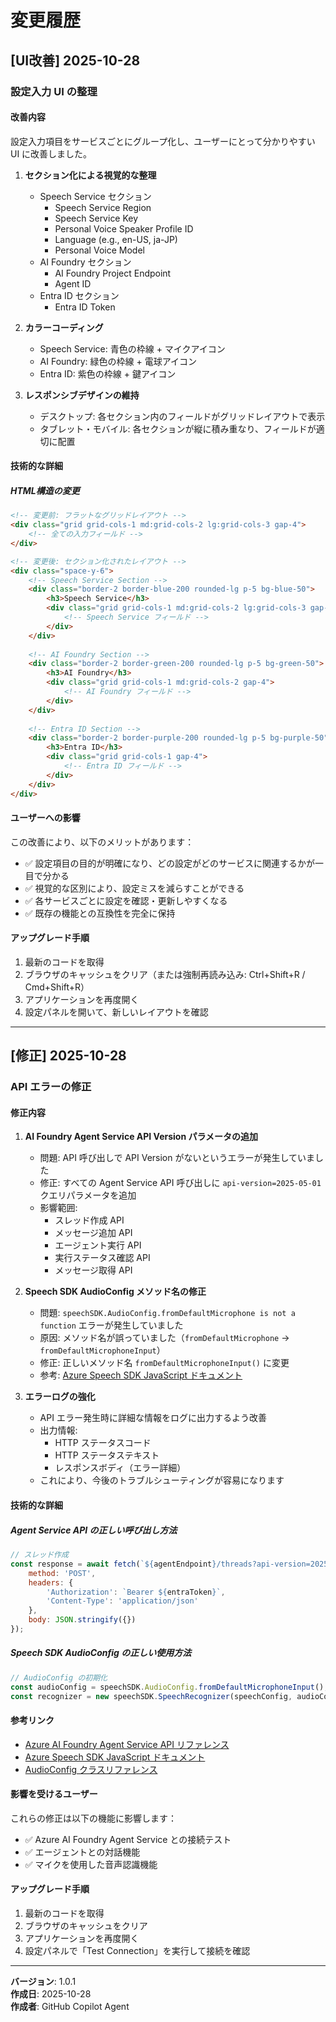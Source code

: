 # 変更履歴

## [UI改善] 2025-10-28

### 設定入力 UI の整理

#### 改善内容

設定入力項目をサービスごとにグループ化し、ユーザーにとって分かりやすい UI に改善しました。

1. **セクション化による視覚的な整理**
   - Speech Service セクション
     - Speech Service Region
     - Speech Service Key
     - Personal Voice Speaker Profile ID
     - Language (e.g., en-US, ja-JP)
     - Personal Voice Model
   - AI Foundry セクション
     - AI Foundry Project Endpoint
     - Agent ID
   - Entra ID セクション
     - Entra ID Token

2. **カラーコーディング**
   - Speech Service: 青色の枠線 + マイクアイコン
   - AI Foundry: 緑色の枠線 + 電球アイコン
   - Entra ID: 紫色の枠線 + 鍵アイコン

3. **レスポンシブデザインの維持**
   - デスクトップ: 各セクション内のフィールドがグリッドレイアウトで表示
   - タブレット・モバイル: 各セクションが縦に積み重なり、フィールドが適切に配置

#### 技術的な詳細

##### HTML構造の変更

```html
<!-- 変更前: フラットなグリッドレイアウト -->
<div class="grid grid-cols-1 md:grid-cols-2 lg:grid-cols-3 gap-4">
    <!-- 全ての入力フィールド -->
</div>

<!-- 変更後: セクション化されたレイアウト -->
<div class="space-y-6">
    <!-- Speech Service Section -->
    <div class="border-2 border-blue-200 rounded-lg p-5 bg-blue-50">
        <h3>Speech Service</h3>
        <div class="grid grid-cols-1 md:grid-cols-2 lg:grid-cols-3 gap-4">
            <!-- Speech Service フィールド -->
        </div>
    </div>
    
    <!-- AI Foundry Section -->
    <div class="border-2 border-green-200 rounded-lg p-5 bg-green-50">
        <h3>AI Foundry</h3>
        <div class="grid grid-cols-1 md:grid-cols-2 gap-4">
            <!-- AI Foundry フィールド -->
        </div>
    </div>
    
    <!-- Entra ID Section -->
    <div class="border-2 border-purple-200 rounded-lg p-5 bg-purple-50">
        <h3>Entra ID</h3>
        <div class="grid grid-cols-1 gap-4">
            <!-- Entra ID フィールド -->
        </div>
    </div>
</div>
```

#### ユーザーへの影響

この改善により、以下のメリットがあります：
- ✅ 設定項目の目的が明確になり、どの設定がどのサービスに関連するかが一目で分かる
- ✅ 視覚的な区別により、設定ミスを減らすことができる
- ✅ 各サービスごとに設定を確認・更新しやすくなる
- ✅ 既存の機能との互換性を完全に保持

#### アップグレード手順

1. 最新のコードを取得
2. ブラウザのキャッシュをクリア（または強制再読み込み: Ctrl+Shift+R / Cmd+Shift+R）
3. アプリケーションを再度開く
4. 設定パネルを開いて、新しいレイアウトを確認

---

## [修正] 2025-10-28

### API エラーの修正

#### 修正内容

1. **AI Foundry Agent Service API Version パラメータの追加**
   - 問題: API 呼び出しで API Version がないというエラーが発生していました
   - 修正: すべての Agent Service API 呼び出しに `api-version=2025-05-01` クエリパラメータを追加
   - 影響範囲:
     - スレッド作成 API
     - メッセージ追加 API
     - エージェント実行 API
     - 実行ステータス確認 API
     - メッセージ取得 API

2. **Speech SDK AudioConfig メソッド名の修正**
   - 問題: `speechSDK.AudioConfig.fromDefaultMicrophone is not a function` エラーが発生していました
   - 原因: メソッド名が誤っていました（`fromDefaultMicrophone` → `fromDefaultMicrophoneInput`）
   - 修正: 正しいメソッド名 `fromDefaultMicrophoneInput()` に変更
   - 参考: [Azure Speech SDK JavaScript ドキュメント](https://learn.microsoft.com/en-us/javascript/api/microsoft-cognitiveservices-speech-sdk/audioconfig)

3. **エラーログの強化**
   - API エラー発生時に詳細な情報をログに出力するよう改善
   - 出力情報:
     - HTTP ステータスコード
     - HTTP ステータステキスト
     - レスポンスボディ（エラー詳細）
   - これにより、今後のトラブルシューティングが容易になります

#### 技術的な詳細

##### Agent Service API の正しい呼び出し方法

```javascript
// スレッド作成
const response = await fetch(`${agentEndpoint}/threads?api-version=2025-05-01`, {
    method: 'POST',
    headers: {
        'Authorization': `Bearer ${entraToken}`,
        'Content-Type': 'application/json'
    },
    body: JSON.stringify({})
});
```

##### Speech SDK AudioConfig の正しい使用方法

```javascript
// AudioConfig の初期化
const audioConfig = speechSDK.AudioConfig.fromDefaultMicrophoneInput();
const recognizer = new speechSDK.SpeechRecognizer(speechConfig, audioConfig);
```

#### 参考リンク

- [Azure AI Foundry Agent Service API リファレンス](https://learn.microsoft.com/en-us/azure/ai-foundry/agents/quickstart)
- [Azure Speech SDK JavaScript ドキュメント](https://learn.microsoft.com/en-us/azure/ai-services/speech-service/how-to-recognize-speech)
- [AudioConfig クラスリファレンス](https://learn.microsoft.com/en-us/javascript/api/microsoft-cognitiveservices-speech-sdk/audioconfig)

#### 影響を受けるユーザー

これらの修正は以下の機能に影響します：
- ✅ Azure AI Foundry Agent Service との接続テスト
- ✅ エージェントとの対話機能
- ✅ マイクを使用した音声認識機能

#### アップグレード手順

1. 最新のコードを取得
2. ブラウザのキャッシュをクリア
3. アプリケーションを再度開く
4. 設定パネルで「Test Connection」を実行して接続を確認

---

**バージョン**: 1.0.1  
**作成日**: 2025-10-28  
**作成者**: GitHub Copilot Agent

